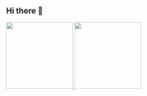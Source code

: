## Hi there 👋

<!--
**carlospepato/carlospepato** is a ✨ _special_ ✨ repository because its `README.md` (this file) appears on your GitHub profile.

Here are some ideas to get you started:

- 🔭 I’m currently working on ...
- 🌱 I’m currently learning ...
- 👯 I’m looking to collaborate on ...
- 🤔 I’m looking for help with ...
- 💬 Ask me about ...
- 📫 How to reach me: ...
- 😄 Pronouns: ...
- ⚡ Fun fact: ...
-->
<div>
<a href="https://github.com/carlospepato">
<img loading="lazy" height="180em" src="https://github-readme-stats.vercel.app/api/top-langs/?username=carlospepato&layout=compact&langs_count=7&theme=dark"/>
<img loading="lazy" height="180em" src="https://github-readme-stats.vercel.app/api?username=carlospepato&show_icons=true&theme=holi&include_all_commits=true&count_private=true"/>
</div>
